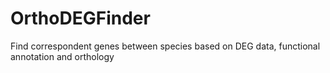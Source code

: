# OrthoDEGFinder
Find correspondent genes between species based on DEG data, functional annotation and orthology

